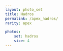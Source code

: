```yaml
---
layout: photo_set
title: Hadros
permalink: /apex_hadros/
rarity: apex

photos:
    set: hadros
    size: 4
---
```

